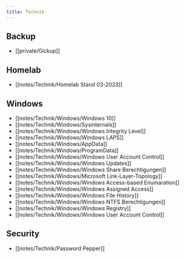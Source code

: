 ```yaml
---
title: Technik
---
```

## Backup
- [[private/Gickup]]

## Homelab
- [[notes/Technik/Homelab Stand 03-2023]]

## Windows
- [[notes/Technik/Windows/Windows 10]]
- [[notes/Technik/Windows/Sysinternals]]
- [[notes/Technik/Windows/Windows Integrity Level]]
- [[notes/Technik/Windows/Windows LAPS]]
- [[notes/Technik/Windows/AppData]]
- [[notes/Technik/Windows/ProgramData]]
- [[notes/Technik/Windows/Windows User Account Control]]
- [[notes/Technik/Windows/Windows Updates]]
- [[notes/Technik/Windows/Windows Share Berechtigungen]]
- [[notes/Technik/Windows/Microsoft Link-Layer-Topology]]
- [[notes/Technik/Windows/Windows Access-based Enumaration]]
- [[notes/Technik/Windows/Windows Assigned Access]]
- [[notes/Technik/Windows/Windows File History]]
- [[notes/Technik/Windows/Windows NTFS Berechtigungen]]
- [[notes/Technik/Windows/Windows Registry]]
- [[notes/Technik/Windows/Windows User Account Control]]

## Security
- [[notes/Technik/Password Pepper]]
